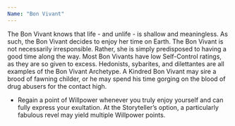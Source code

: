 ```yaml
---
Name: "Bon Vivant"
---
```


The Bon Vivant knows that life - and unlife - is shallow and meaningless. As such, the Bon Vivant decides to enjoy her time on Earth. The Bon Vivant is not necessarily irresponsible. Rather, she is simply predisposed to having a good time along the way. Most Bon Vivants have low Self-Control ratings, as they are so given to excess. Hedonists, sybarites, and dilettantes are all examples of the Bon Vivant Archetype. A Kindred Bon Vivant may sire a brood of fawning childer, or he may spend his time gorging on the blood of drug abusers for the contact high.
 - Regain a point of Willpower whenever you truly enjoy yourself and can fully express your exultation. At the Storyteller’s option, a particularly fabulous revel may yield multiple Willpower points.